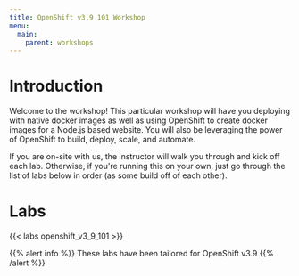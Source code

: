 ```yaml
---
title: OpenShift v3.9 101 Workshop
menu:
  main:
    parent: workshops
---
```


# Introduction

Welcome to the workshop!  This particular workshop will have you deploying with native docker images as well as using OpenShift to create docker images for a Node.js based website.  You will also be leveraging the power of OpenShift to build, deploy, scale, and automate.

If you are on-site with us, the instructor will walk you through and kick off each lab.  Otherwise, if you're running this on your own, just go through the list of labs below in order (as some build off of each other).

# Labs

{{< labs openshift_v3_9_101 >}}


{{% alert info %}}
These labs have been tailored for OpenShift v3.9
{{% /alert %}}
